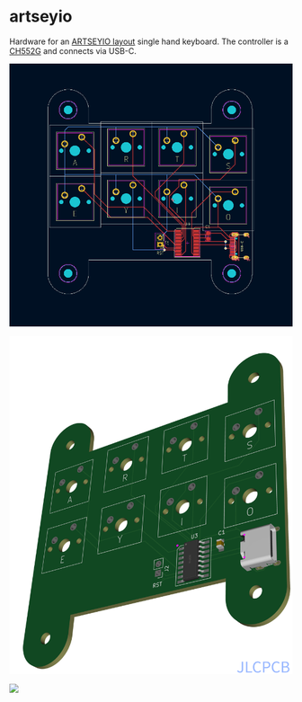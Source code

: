 # artseyio
Hardware for an [ARTSEYIO layout](https://artsey.io/) single hand keyboard. The controller is a [CH552G](https://raw.githubusercontent.com/WeActStudio/WeActStudio.CH552CoreBoard/master/Datasheet/CH552DS1_en.PDF) and connects via USB-C.

![](images/pcb_layout.png)

![](images/3d_view.png)

![](images/artseyio_complete.jpg)